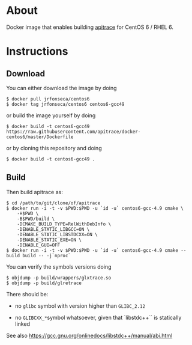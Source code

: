 # About

Docker image that enables building [apitrace](https://github.com/apitrace/apitrace/) for CentOS 6 / RHEL 6.

# Instructions

## Download

You can either download the image by doing

    $ docker pull jrfonseca/centos6
    $ docker tag jrfonseca/centos6 centos6-gcc49

or build the image yourself by doing

    $ docker build -t centos6-gcc49 https://raw.githubusercontent.com/apitrace/docker-centos6/master/Dockerfile

or by cloning this repository and doing

    $ docker build -t centos6-gcc49 .

## Build

Then build apitrace as:

    $ cd /path/to/git/clone/of/apitrace
    $ docker run -i -t -v $PWD:$PWD -u `id -u` centos6-gcc-4.9 cmake \
        -H$PWD \
        -B$PWD/build \
        -DCMAKE_BUILD_TYPE=RelWithDebInfo \
        -DENABLE_STATIC_LIBGCC=ON \
        -DENABLE_STATIC_LIBSTDCXX=ON \
        -DENABLE_STATIC_EXE=ON \
        -DENABLE_GUI=OFF
    $ docker run -i -t -v $PWD:$PWD -u `id -u` centos6-gcc-4.9 cmake --build build -- -j`nproc`

You can verify the symbols versions doing

    $ objdump -p build/wrappers/glxtrace.so
    $ objdump -p build/glretrace

There should be:

* no `glibc` symbol with version higher than `GLIBC_2.12`

* no `GLIBCXX_*`symbol whatsoever, given that `libstdc++`` is statically linked

See also https://gcc.gnu.org/onlinedocs/libstdc++/manual/abi.html
